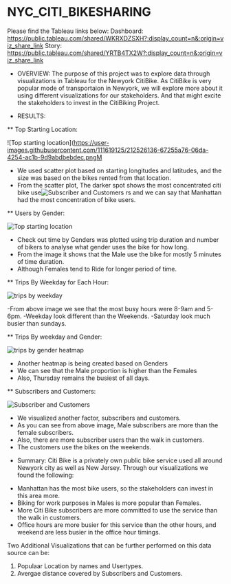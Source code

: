 # NYC_CITI_BIKESHARING
Please find the Tableau links below:
Dashboard:
https://public.tableau.com/shared/WKRXDZSXH?:display_count=n&:origin=viz_share_link
Story:
https://public.tableau.com/shared/YRTB4TX2W?:display_count=n&:origin=viz_share_link
* OVERVIEW:
The purpose of this project was to explore data through visualizations in Tableau for the Newyork CitiBike.
As CitiBike is very popular mode of transportaion in Newyork, we will explore more about it using different visualizations for our stakeholders. And that might excite the stakeholders to invest in the CitiBiking Project.

* RESULTS:

** Top Starting Location:

![Top starting location](https://user-images.githubusercontent.com/111619125/212526136-67255a76-06da-4254-ac1b-9d9abdbebdec.pngM

- We used scatter plot based on starting longitudes and latitudes, and the size was based on the bikes rented from that location.
- From the scatter plot, The darker spot shows the most concentrated citi bike use![Subscriber and Customers](https://user-images.githubusercontent.com/111619125/212526864-95a37a19-8960-4533-a3ec-5ce0ea0f53e4.png)
rs and  we can say that Manhattan had the most concentration of bike users.

** Users by Gender:

![Top starting location](https://user-images.githubusercontent.com/111619125/212526366-65e895a9-18c9-42b4-833c-aa7d54fb26ae.png)

- Check out time by Genders was plotted using trip duration and number of bikers to analyse what gender uses the bike for how long.
- From the image it shows that the Male use the bike for mostly 5 minutes of time duration.
- Although Females tend to Ride for longer period of time.

** Trips By Weekday for Each Hour:

![trips by weekday](https://user-images.githubusercontent.com/111619125/212526594-c74659e7-dfa2-45bb-8c7b-dfccd02e90bb.png)

-From above image we see that the most busy hours were 8-9am and 5-6pm.
-Weekday look different than the Weekends.
-Saturday look much busier than sundays.

** Trips By weekday and Gender:

![trips by gender heatmap](https://user-images.githubusercontent.com/111619125/212526727-9bf7c582-79b9-432d-829e-4f3410b1ef9a.png)

- Another heatmap is being created based on Genders
- We can see that the Male proportion is higher than the Females
- Also, Thursday remains the busiest of all days.

** Subscribers and Customers:

![Subscriber and Customers](https://user-images.githubusercontent.com/111619125/212526884-0fbb3c3a-d6ed-4434-ab7a-63533d416ac4.png)

- We visualized another factor, subscribers and customers.
- As you can see from above image, Male subscribers are more than the female subscribers.
- Also, there are more subscriber users than the walk in customers.
- The customers use the bikes on the weekends.

* Summary:
Citi Bike is a privately own public bike service used all around Newyork city as well as New Jersey. Through our visualizations we found the following:

- Manhattan has the most bike users, so the stakeholders can invest in this area more.
- Biking for work purposes in Males is more popular than Females.
- More Citi Bike subscribers are more committed to use the service than the walk in customers.
- Office hours are more busier for this service than the other hours, and weekend are less busier in the office hour timings.

Two Additional Visualizations that can be further performed on this data source can be:
 1. Populaar Location by names and Usertypes.
 2. Avergae distance covered by Subscribers and Customers.
